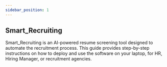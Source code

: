 ```yaml
---
sidebar_position: 1
---
```


## Smart_Recruiting

Smart_Recruiting is an AI-powered resume screening tool designed to automate the recruitment process. This guide provides step-by-step instructions on how to deploy and use the software on your laptop, for HR, Hiring Manager, or recruitment agencies.